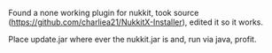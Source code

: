 Found a none working plugin for nukkit, took source (https://github.com/charliea21/NukkitX-Installer), edited it so it works.

Place update.jar where ever the nukkit.jar is and, run via java, profit.
